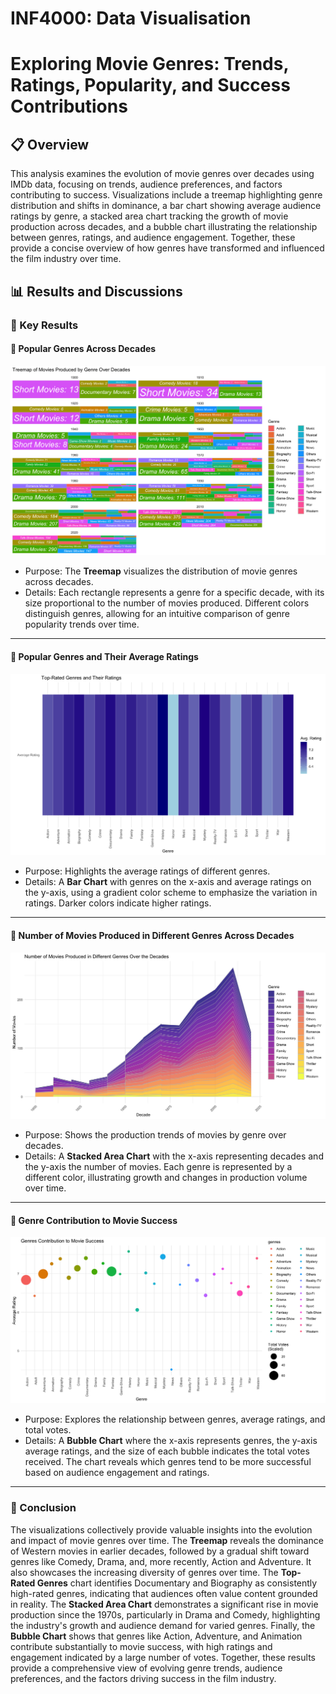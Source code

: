 # INF4000: Data Visualisation

# Exploring Movie Genres: Trends, Ratings, Popularity, and Success Contributions

## 📋 Overview
This analysis examines the evolution of movie genres over decades using IMDb data, focusing on trends, audience preferences, and factors contributing to success. Visualizations include a treemap highlighting genre distribution and shifts in dominance, a bar chart showing average audience ratings by genre, a stacked area chart tracking the growth of movie production across decades, and a bubble chart illustrating the relationship between genres, ratings, and audience engagement. Together, these provide a concise overview of how genres have transformed and influenced the film industry over time.


## 📊 Results and Discussions

### 🎯 Key Results

#### 📌 Popular Genres Across Decades

![Popular Genres Across Decades](outputs/DataViz_Q1.jpeg "Figure 1: Popular Genres Across Decade")

- Purpose: The **Treemap** visualizes the distribution of movie genres across decades.
- Details: Each rectangle represents a genre for a specific decade, with its size proportional to the number of movies produced. Different colors distinguish genres, allowing for an intuitive comparison of genre popularity trends over time.

---

#### 📌 Popular Genres and Their Average Ratings

![Popular Genres and Their Average Ratings](outputs/DataViz_Q2.jpeg "Figure 2: Genres and Average Ratings")

- Purpose: Highlights the average ratings of different genres.
- Details: A **Bar Chart** with genres on the x-axis and average ratings on the y-axis, using a gradient color scheme to emphasize the variation in ratings. Darker colors indicate higher ratings.

---

#### 📌 Number of Movies Produced in Different Genres Across Decades

![No. of Movies Produced in Different Genres Across Decades](outputs/DataViz_Q3.jpeg "Figure 3: Total Movies Produced in Different Genres Across Decades")

- Purpose: Shows the production trends of movies by genre over decades.
- Details: A **Stacked Area Chart** with the x-axis representing decades and the y-axis the number of movies. Each genre is represented by a different color, illustrating growth and changes in production volume over time.

---

#### 📌 Genre Contribution to Movie Success

![Genre Contribution to Movie Success](outputs/DataViz_Q4.jpeg "Figure 4: Genre Contribution to Movie Success")

- Purpose: Explores the relationship between genres, average ratings, and total votes.
- Details: A **Bubble Chart** where the x-axis represents genres, the y-axis average ratings, and the size of each bubble indicates the total votes received. The chart reveals which genres tend to be more successful based on audience engagement and ratings.

---

### 📑 Conclusion

The visualizations collectively provide valuable insights into the evolution and impact of movie genres over time. The **Treemap** reveals the dominance of Western movies in earlier decades, followed by a gradual shift toward genres like Comedy, Drama, and, more recently, Action and Adventure. It also showcases the increasing diversity of genres over time. The **Top-Rated Genres** chart identifies Documentary and Biography as consistently high-rated genres, indicating that audiences often value content grounded in reality. The **Stacked Area Chart** demonstrates a significant rise in movie production since the 1970s, particularly in Drama and Comedy, highlighting the industry's growth and audience demand for varied genres. Finally, the **Bubble Chart** shows that genres like Action, Adventure, and Animation contribute substantially to movie success, with high ratings and engagement indicated by a large number of votes. Together, these results provide a comprehensive view of evolving genre trends, audience preferences, and the factors driving success in the film industry. 




